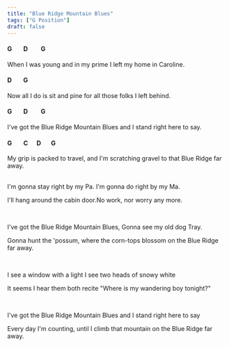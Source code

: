 ```yaml
---
title: "Blue Ridge Mountain Blues"
tags: ["G Position"]
draft: false
---
```

#### G &nbsp;&nbsp;&nbsp;&nbsp;&nbsp;&nbsp; D &nbsp;&nbsp;&nbsp;&nbsp;&nbsp;&nbsp;&nbsp; G
When I was young and in my prime I left my home in Caroline.
#### D &nbsp;&nbsp;&nbsp;&nbsp;&nbsp;&nbsp; G
Now all I do is sit and pine for all those folks I left behind.

#### G &nbsp;&nbsp;&nbsp;&nbsp;&nbsp;&nbsp; D &nbsp;&nbsp;&nbsp;&nbsp;&nbsp;&nbsp;&nbsp; G
I've got the Blue Ridge Mountain Blues and I stand right here to say.
#### G &nbsp;&nbsp;&nbsp;&nbsp;&nbsp;&nbsp; C  &nbsp;&nbsp;&nbsp;&nbsp; D &nbsp;&nbsp;&nbsp;&nbsp;&nbsp;  G
My grip is packed to travel, and I'm scratching gravel to that Blue Ridge far away.

<br>
I'm gonna stay right by my Pa. I'm gonna do right by my Ma.

I'll hang around the cabin door.No work, nor worry any more.

<br>

I've got the Blue Ridge Mountain Blues, Gonna see my old dog Tray.

Gonna hunt the 'possum, where the corn-tops blossom on the Blue Ridge far away.   

<br>

I see a window with a light I see two heads of snowy white

It seems I hear them both recite "Where is my wandering boy tonight?"

<br>

I've got the Blue Ridge Mountain Blues and I stand right here to say

Every day I'm counting, until I climb that mountain on the Blue Ridge far away.
